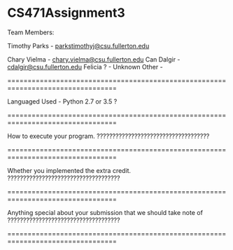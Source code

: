 # CS471Assignment3


Team Members: 

  Timothy Parks - parkstimothyj@csu.fullerton.edu
  
  Chary Vielma  - chary.vielma@csu.fullerton.edu
  Can Dalgir    - cdalgir@csu.fullerton.edu
  Felicia ?     - 
  Unknown Other - 

=================================================================================

Languaged Used - Python 2.7 or 3.5 ?

=================================================================================

How  to  execute  your  program.
????????????????????????????????????

=================================================================================

Whether  you  implemented  the  extra  credit.
????????????????????????????????????

=================================================================================

Anything  special  about  your  submission  that  we  should  take  note  of
????????????????????????????????????

=================================================================================
